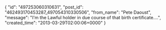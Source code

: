  {
   "id": "497253060310631",
   "post_id": "462493170453287_497054310330506",
   "from_name": "Pete Daoust",
   "message": "I'm the Lawful holder in due course of that birth certificate....",
   "created_time": "2013-03-29T02:00:06+0000"
 }

